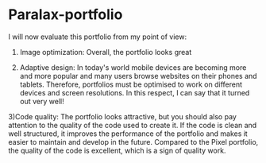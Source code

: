﻿# Paralax-portfolio
I will now evaluate this portfolio from my point of view:

1) Image optimization: Overall, the portfolio looks great

2) Adaptive design: In today's world mobile devices are becoming more and more popular and many users browse websites on their phones and tablets. Therefore, portfolios must be optimised to work on different devices and screen resolutions. In this respect, I can say that it turned out very well!

3)Code quality: The portfolio looks attractive, but you should also pay attention to the quality of the code used to create it. If the code is clean and well structured, it improves the performance of the portfolio and makes it easier to maintain and develop in the future. Compared to the Pixel portfolio, the quality of the code is excellent, which is a sign of quality work.
